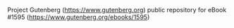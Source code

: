 Project Gutenberg (https://www.gutenberg.org) public repository for eBook #1595 (https://www.gutenberg.org/ebooks/1595)
